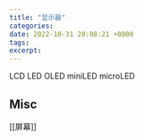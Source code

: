 ```yaml
---
title: "显示器"
categories: 
date: 2022-10-31 20:08:21 +0800
tags: 
excerpt: 
---
```





LCD
LED
OLED
miniLED
microLED



## Misc

[[屏幕]]

